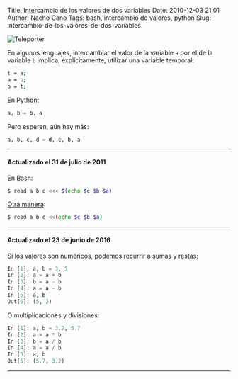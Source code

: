 Title: Intercambio de los valores de dos variables
Date: 2010-12-03 21:01
Author: Nacho Cano
Tags: bash, intercambio de valores, python
Slug: intercambio-de-los-valores-de-dos-variables

![Teleporter]({static}/images/teleporter-300x299.jpg)

En algunos lenguajes, intercambiar el valor de la variable `a` por el de
la variable `b` implica, explícitamente, utilizar una variable temporal:

```bash
t = a;
a = b;
b = t;
```

En Python:

```python
a, b = b, a
```

Pero esperen, aún hay más:

```python
a, b, c, d = d, c, b, a
```

* * * * *

#### Actualizado el 31 de julio de 2011

En [Bash][]:

```bash
$ read a b c <<< $(echo $c $b $a)
```

[Otra manera][]:

```bash
$ read a b c <<(echo $c $b $a)
```

* * * * *

#### Actualizado el 23 de junio de 2016

Si los valores son numéricos, podemos recurrir a sumas y restas:

```python
In [1]: a, b = 3, 5
In [2]: a = a + b
In [3]: b = a - b
In [4]: a = a - b
In [5]: a, b
Out[5]: (5, 3)
```

O multiplicaciones y divisiones:
```python
In [1]: a, b = 3.2, 5.7
In [2]: a = a * b
In [3]: b = a / b
In [4]: a = a / b
In [5]: a, b
Out[5]: (5.7, 3.2)
```

* * * * *

  [Bash]: http://www.commandlinefu.com/commands/view/8937/multiple-variable-assignments-from-command-output-in-bash
    "Bash"
  [Otra manera]: http://www.commandlinefu.com/commands/view/8943/multiple-variable-assignments-from-command-output-in-bash
    "Otra manera"
